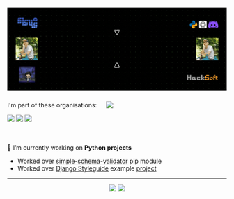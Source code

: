 <!--
**SashoStoichkov/SashoStoichkov** is a ✨ _special_ ✨ repository because its `README.md` (this file) appears on your GitHub profile.
-->

<h1 align="center" width="100%">
  <img src="./GH Cover.gif">
</h1>

<img align="right" width="55%" src="https://github-readme-stats.vercel.app/api/top-langs/?username=SashoStoichkov&count_private=true&theme=merko&layout=compact" />

I'm part of these organisations:

<div align="left">
  <a href="https://github.com/HackSoftware"><img src="https://avatars1.githubusercontent.com/u/11139128?s=200&v=4" width="100"></a>
  <a href="https://github.com/BookShareBG"><img src="https://avatars1.githubusercontent.com/u/73662810?s=200&v=4" width="100"></a>
  <a href="https://github.com/EddieHubCommunity"><img src="https://avatars3.githubusercontent.com/u/66388388?s=200&v=4" width="100"></a>
</div>

<div><br><br></div>

🔭 I’m currently working on **Python projects**
<ul align="left">
   <li>Worked over <a href="https://github.com/HackSoftware/simple_schema_validator">simple-schema-validator</a> pip module</li>
   <li>Worked over <a href="https://github.com/HackSoftware/Django-Styleguide">Django Styleguide</a> example <a href="https://github.com/HackSoftware/Styleguide-Example">project</a></li>
</ul>

---

<p align="center">
  <img width="45%" src="https://github-readme-stats.vercel.app/api?username=SashoStoichkov&show_icons=true&theme=merko" />
  <img width="51%" src="https://activity-graph.herokuapp.com/graph?username=SashoStoichkov&show_icons=true&count_private=true&theme=rogue&area=true" />
</p>
